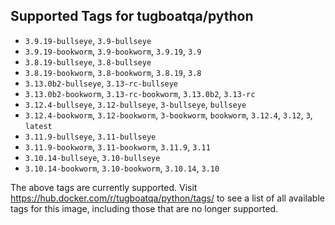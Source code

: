 ## Supported Tags for tugboatqa/python

* `3.9.19-bullseye`, `3.9-bullseye`
* `3.9.19-bookworm`, `3.9-bookworm`, `3.9.19`, `3.9`
* `3.8.19-bullseye`, `3.8-bullseye`
* `3.8.19-bookworm`, `3.8-bookworm`, `3.8.19`, `3.8`
* `3.13.0b2-bullseye`, `3.13-rc-bullseye`
* `3.13.0b2-bookworm`, `3.13-rc-bookworm`, `3.13.0b2`, `3.13-rc`
* `3.12.4-bullseye`, `3.12-bullseye`, `3-bullseye`, `bullseye`
* `3.12.4-bookworm`, `3.12-bookworm`, `3-bookworm`, `bookworm`, `3.12.4`, `3.12`, `3`, `latest`
* `3.11.9-bullseye`, `3.11-bullseye`
* `3.11.9-bookworm`, `3.11-bookworm`, `3.11.9`, `3.11`
* `3.10.14-bullseye`, `3.10-bullseye`
* `3.10.14-bookworm`, `3.10-bookworm`, `3.10.14`, `3.10`

The above tags are currently supported. Visit https://hub.docker.com/r/tugboatqa/python/tags/ to see a list of all available tags for this image, including those that are no longer supported.
